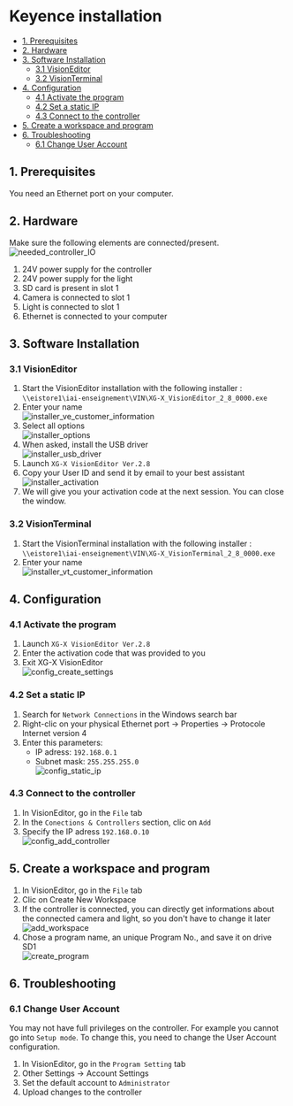 # Keyence installation

- [1. Prerequisites](#1-prerequisites)
- [2. Hardware](#2-hardware)
- [3. Software Installation](#3-software-installation)
  * [3.1 VisionEditor](#31-visioneditor)
  * [3.2 VisionTerminal](#32-visionterminal)
- [4. Configuration](#4-configuration)
  * [4.1 Activate the program](#41-activate-the-program)
  * [4.2 Set a static IP](#42-set-a-static-ip)
  * [4.3 Connect to the controller](#43-connect-to-the-controller)
- [5. Create a workspace and program](#5-create-a-workspace-and-program)
- [6. Troubleshooting](#6-troubleshooting)
  * [6.1 Change User Account](#61-change-user-account)


## 1. Prerequisites

You need an Ethernet port on your computer.

## 2. Hardware

Make sure the following elements are connected/present.    
![needed_controller_IO](img/controller.png)

1. 24V power supply for the controller
2. 24V power supply for the light
3. SD card is present in slot 1
4. Camera is connected to slot 1
5. Light is connected to slot 1
6. Ethernet is connected to your computer

## 3. Software Installation

### 3.1 VisionEditor

1. Start the VisionEditor installation with the following installer :  
`\\eistore1\iai-enseignement\VIN\XG-X_VisionEditor_2_8_0000.exe`
1. Enter your name  
![installer_ve_customer_information](img/installer_ve_customer_information.png)
1. Select all options  
![installer_options](img/installer_options.png)
1. When asked, install the USB driver  
![installer_usb_driver](img/installer_usb_driver.png)
1. Launch `XG-X VisionEditor Ver.2.8`
1. Copy your User ID and send it by email to your best assistant  
![installer_activation](img/installer_activation.png)
1. We will give you your activation code at the next session. You can close the window. 

### 3.2 VisionTerminal

1. Start the VisionTerminal installation with the following installer :  
`\\eistore1\iai-enseignement\VIN\XG-X_VisionTerminal_2_8_0000.exe`
1. Enter your name  
![installer_vt_customer_information](img/installer_vt_customer_information.png)

## 4. Configuration

### 4.1 Activate the program

1. Launch `XG-X VisionEditor Ver.2.8`  
1. Enter the activation code that was provided to you  
1. Exit XG-X VisionEditor  
![config_create_settings](img/config_create_settings.png)

### 4.2 Set a static IP

1. Search for `Network Connections` in the Windows search bar
1. Right-clic on your physical Ethernet port &rarr; Properties &rarr; Protocole Internet version 4 
1. Enter this parameters:
    - IP adress: `192.168.0.1`  
    - Subnet mask: `255.255.255.0 `  
![config_static_ip](img/config_static_ip.png)

### 4.3 Connect to the controller

1. In VisionEditor, go in the `File` tab
1. In the `Conections & Controllers` section, clic on `Add`
1. Specify the IP adress `192.168.0.10`  
![config_add_controller](img/config_add_controller.png)

## 5. Create a workspace and program
1. In VisionEditor, go in the `File` tab
1. Clic on Create New Workspace  
1. If the controller is connected, you can directly get informations about the connected camera and light, so you don't have to change it later  
![add_workspace](img/add_workspace.png)
1. Chose a program name, an unique Program No., and save it on drive SD1  
![create_program](img/create_program.png)

## 6. Troubleshooting

### 6.1 Change User Account

You may not have full privileges on the controller. For example you cannot go into `Setup mode`. To change this, you need to change the User Account configuration. 
1. In VisionEditor, go in the `Program Setting` tab
1. Other Settings &rarr; Account Settings
1. Set the default account to `Administrator`
1. Upload changes to the controller


